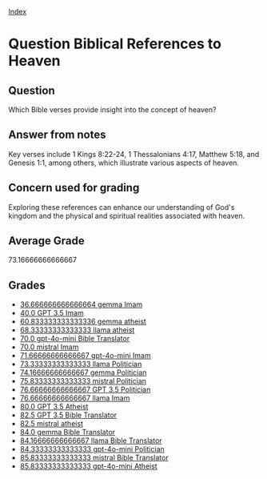 
[Index](../../index.md)
# Question Biblical References to Heaven
## Question
Which Bible verses provide insight into the concept of heaven?

## Answer from notes
Key verses include 1 Kings 8:22-24, 1 Thessalonians 4:17, Matthew 5:18, and Genesis 1:1, among others, which illustrate various aspects of heaven.

## Concern used for grading
Exploring these references can enhance our understanding of God's kingdom and the physical and spiritual realities associated with heaven.

## Average Grade
73.16666666666667

## Grades
 * [36.666666666666664 gemma Imam](../answers/gemma_Imam/Biblical_References_to_Heaven.md)
 * [40.0 GPT 3.5 Imam](../answers/GPT_3.5_Imam/Biblical_References_to_Heaven.md)
 * [60.833333333333336 gemma atheist](../answers/gemma_atheist/Biblical_References_to_Heaven.md)
 * [68.33333333333333 llama atheist](../answers/llama_atheist/Biblical_References_to_Heaven.md)
 * [70.0 gpt-4o-mini Bible Translator](../answers/gpt-4o-mini_Bible_Translator/Biblical_References_to_Heaven.md)
 * [70.0 mistral Imam](../answers/mistral_Imam/Biblical_References_to_Heaven.md)
 * [71.66666666666667 gpt-4o-mini Imam](../answers/gpt-4o-mini_Imam/Biblical_References_to_Heaven.md)
 * [73.33333333333333 llama Politician](../answers/llama_Politician/Biblical_References_to_Heaven.md)
 * [74.16666666666667 gemma Politician](../answers/gemma_Politician/Biblical_References_to_Heaven.md)
 * [75.83333333333333 mistral Politician](../answers/mistral_Politician/Biblical_References_to_Heaven.md)
 * [76.66666666666667 GPT 3.5 Politician](../answers/GPT_3.5_Politician/Biblical_References_to_Heaven.md)
 * [76.66666666666667 llama Imam](../answers/llama_Imam/Biblical_References_to_Heaven.md)
 * [80.0 GPT 3.5 Atheist](../answers/GPT_3.5_Atheist/Biblical_References_to_Heaven.md)
 * [82.5 GPT 3.5 Bible Translator](../answers/GPT_3.5_Bible_Translator/Biblical_References_to_Heaven.md)
 * [82.5 mistral atheist](../answers/mistral_atheist/Biblical_References_to_Heaven.md)
 * [84.0 gemma Bible Translator](../answers/gemma_Bible_Translator/Biblical_References_to_Heaven.md)
 * [84.16666666666667 llama Bible Translator](../answers/llama_Bible_Translator/Biblical_References_to_Heaven.md)
 * [84.33333333333333 gpt-4o-mini Politician](../answers/gpt-4o-mini_Politician/Biblical_References_to_Heaven.md)
 * [85.83333333333333 mistral Bible Translator](../answers/mistral_Bible_Translator/Biblical_References_to_Heaven.md)
 * [85.83333333333333 gpt-4o-mini Atheist](../answers/gpt-4o-mini_Atheist/Biblical_References_to_Heaven.md)
